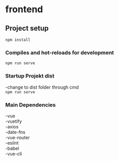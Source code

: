# frontend

## Project setup
```
npm install
```

### Compiles and hot-reloads for development
```
npm run serve
```

### Startup Projekt dist
-change to dist folder through cmd <br>
```npm run serve```

### Main Dependencies

-vue <br>
-vuetify <br>
-axios <br>
-date-fns <br>
-vue-router <br>
-eslint <br>
-babel <br>
-vue-cli <br>
